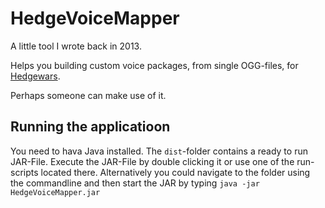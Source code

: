 # HedgeVoiceMapper

A little tool I wrote back in 2013.

Helps you building custom voice packages, from single OGG-files, for [Hedgewars](http://www.hedgewars.org/).

Perhaps someone can make use of it.

## Running the applicatioon
You need to hava Java installed.
The `dist`-folder contains a ready to run JAR-File. Execute the JAR-File by double clicking it or use one of the run-scripts located there. Alternatively you could navigate to the folder using the commandline and then start the JAR by typing `java -jar HedgeVoiceMapper.jar`